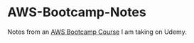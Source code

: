 # AWS-Bootcamp-Notes
Notes from an [AWS Bootcamp Course](https://www.udemy.com/course/aws-lambda-serverless-architecture/) I am taking on Udemy.

